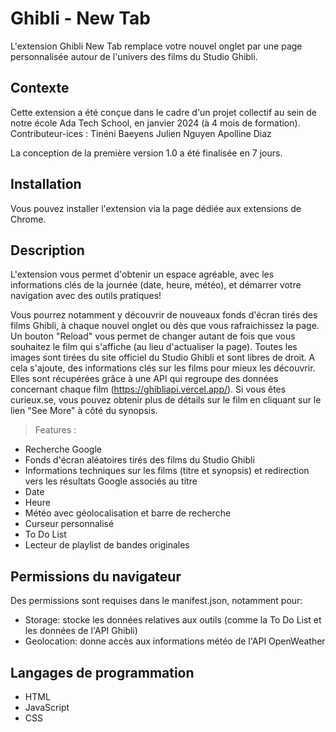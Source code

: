 # Ghibli - New Tab

L'extension Ghibli New Tab remplace votre nouvel onglet par une page personnalisée autour de l'univers des films du Studio Ghibli.

## Contexte

Cette extension a été conçue dans le cadre d'un projet collectif au sein de notre école Ada Tech School, en janvier 2024 (à 4 mois de formation).
Contributeur-ices : 
Tinéni Baeyens
Julien Nguyen
Apolline Diaz

La conception de la première version 1.0 a été finalisée en 7 jours.

## Installation

Vous pouvez installer l'extension via la page dédiée aux extensions de Chrome.

## Description

L'extension vous permet d'obtenir un espace agréable, avec les informations clés de la journée (date, heure, météo), et démarrer votre navigation avec des outils pratiques!

Vous pourrez notamment y découvrir de nouveaux fonds d'écran tirés des films Ghibli, à chaque nouvel onglet ou dès que vous rafraichissez la page. 
Un bouton "Reload" vous permet de changer autant de fois que vous souhaitez le film qui s'affiche (au lieu d'actualiser la page).
Toutes les images sont tirées du site officiel du Studio Ghibli et sont libres de droit.
A cela s'ajoute, des informations clés sur les films pour mieux les découvrir. 
Elles sont récupérées grâce à une API qui regroupe des données concernant chaque film (https://ghibliapi.vercel.app/).
Si vous êtes curieux.se, vous pouvez obtenir plus de détails sur le film en cliquant sur le lien "See More" à côté du synopsis.

> Features :
- Recherche Google
- Fonds d'écran aléatoires tirés des films du Studio Ghibli
- Informations techniques sur les films (titre et synopsis) et redirection vers les résultats Google associés au titre
- Date
- Heure
- Météo avec géolocalisation et barre de recherche 
- Curseur personnalisé
- To Do List
- Lecteur de playlist de bandes originales

## Permissions du navigateur

Des permissions sont requises dans le manifest.json, notamment pour:

- Storage: stocke les données relatives aux outils (comme la To Do List et les données de l'API Ghibli)
- Geolocation: donne accès aux informations météo de l'API OpenWeather 

## Langages de programmation

- HTML
- JavaScript
- CSS
